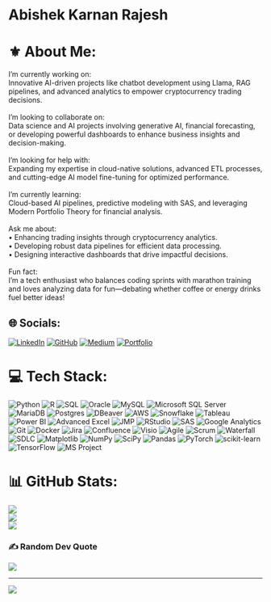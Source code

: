 # Abishek Karnan Rajesh

# ⚜️ About Me:
I’m currently working on:<br>Innovative AI-driven projects like chatbot development using Llama, RAG pipelines, and advanced analytics to empower cryptocurrency trading decisions.<br><br>I’m looking to collaborate on:<br>Data science and AI projects involving generative AI, financial forecasting, or developing powerful dashboards to enhance business insights and decision-making.<br><br>I’m looking for help with:<br>Expanding my expertise in cloud-native solutions, advanced ETL processes, and cutting-edge AI model fine-tuning for optimized performance.<br><br>I’m currently learning:<br>Cloud-based AI pipelines, predictive modeling with SAS, and leveraging Modern Portfolio Theory for financial analysis.<br><br>Ask me about:<br> • Enhancing trading insights through cryptocurrency analytics.<br> • Developing robust data pipelines for efficient data processing.<br> • Designing interactive dashboards that drive impactful decisions.<br><br>Fun fact:<br>I’m a tech enthusiast who balances coding sprints with marathon training and loves analyzing data for fun—debating whether coffee or energy drinks fuel better ideas!

## 🌐 Socials:
[![LinkedIn](https://img.shields.io/badge/LinkedIn-%230077B5.svg?logo=linkedin&logoColor=white)](https://www.linkedin.com/in/abishekrajesh/) 
[![GitHub](https://img.shields.io/badge/GitHub-100000?style=flat&logo=github&logoColor=white)](https://github.com/Abishekrajeshh) 
[![Medium](https://img.shields.io/badge/Medium-%23000000.svg?logo=Medium&logoColor=white)](https://abishekrajeshh.medium.com/) 
[![Portfolio](https://img.shields.io/badge/Portfolio-%23000000.svg?logo=netlify&logoColor=white)](https://abishekrajesh.netlify.app/)

# 💻 Tech Stack:
![Python](https://img.shields.io/badge/python-3670A0?style=plastic&logo=python&logoColor=ffdd54) 
![R](https://img.shields.io/badge/r-%23276DC3.svg?style=plastic&logo=r&logoColor=white) 
![SQL](https://img.shields.io/badge/sql-%2307405e.svg?style=plastic&logo=postgresql&logoColor=white) 
![Oracle](https://img.shields.io/badge/Oracle-F80000?style=plastic&logo=oracle&logoColor=white) 
![MySQL](https://img.shields.io/badge/MySQL-%2300f.svg?style=plastic&logo=mysql&logoColor=white) 
![Microsoft SQL Server](https://img.shields.io/badge/Microsoft%20SQL%20Server-CC2927?style=plastic&logo=microsoft%20sql%20server&logoColor=white) 
![MariaDB](https://img.shields.io/badge/MariaDB-003545?style=plastic&logo=mariadb&logoColor=white) 
![Postgres](https://img.shields.io/badge/PostgreSQL-4169E1?style=plastic&logo=postgresql&logoColor=white) 
![DBeaver](https://img.shields.io/badge/DBeaver-2C2D72?style=plastic&logo=dbeaver&logoColor=white) 
![AWS](https://img.shields.io/badge/AWS-%23FF9900.svg?style=plastic&logo=amazon-aws&logoColor=white) 
![Snowflake](https://img.shields.io/badge/Snowflake-29B5E8?style=plastic&logo=Snowflake&logoColor=white) 
![Tableau](https://img.shields.io/badge/Tableau-%23E97627.svg?style=plastic&logo=Tableau&logoColor=white) 
![Power BI](https://img.shields.io/badge/Power_BI-F2C811?style=plastic&logo=powerbi&logoColor=black) 
![Advanced Excel](https://img.shields.io/badge/Excel-217346?style=plastic&logo=microsoft-excel&logoColor=white) 
![JMP](https://img.shields.io/badge/JMP-0097DC?style=plastic&logo=sas&logoColor=white) 
![RStudio](https://img.shields.io/badge/RStudio-75AADB?style=plastic&logo=rstudio&logoColor=white) 
![SAS](https://img.shields.io/badge/SAS-0055A4?style=plastic&logo=sas&logoColor=white) 
![Google Analytics](https://img.shields.io/badge/Google%20Analytics-E37400?style=plastic&logo=googleanalytics&logoColor=white) 
![Git](https://img.shields.io/badge/git-%23F05033.svg?style=plastic&logo=git&logoColor=white) 
![Docker](https://img.shields.io/badge/docker-%230db7ed.svg?style=plastic&logo=docker&logoColor=white) 
![Jira](https://img.shields.io/badge/Jira-0052CC.svg?style=plastic&logo=Jira&logoColor=white) 
![Confluence](https://img.shields.io/badge/Confluence-172B4D?style=plastic&logo=confluence&logoColor=white) 
![Visio](https://img.shields.io/badge/Visio-3955A3?style=plastic&logo=microsoft-visio&logoColor=white) 
![Agile](https://img.shields.io/badge/Agile-009BBB?style=plastic&logo=agile&logoColor=white) 
![Scrum](https://img.shields.io/badge/Scrum-%23326CE5?style=plastic&logo=scrum&logoColor=white) 
![Waterfall](https://img.shields.io/badge/Waterfall-%23326CE5?style=plastic&logo=waterfall&logoColor=white) 
![SDLC](https://img.shields.io/badge/SDLC-%23326CE5?style=plastic&logo=systemdesign&logoColor=white) 
![Matplotlib](https://img.shields.io/badge/Matplotlib-%23ffffff.svg?style=plastic&logo=Matplotlib&logoColor=black) 
![NumPy](https://img.shields.io/badge/numpy-%23013243.svg?style=plastic&logo=numpy&logoColor=white) 
![SciPy](https://img.shields.io/badge/SciPy-%230C55A5.svg?style=plastic&logo=scipy&logoColor=white) 
![Pandas](https://img.shields.io/badge/pandas-%23150458.svg?style=plastic&logo=pandas&logoColor=white) 
![PyTorch](https://img.shields.io/badge/PyTorch-%23EE4C2C.svg?style=plastic&logo=PyTorch&logoColor=white) 
![scikit-learn](https://img.shields.io/badge/scikit--learn-%23F7931E.svg?style=plastic&logo=scikit-learn&logoColor=white) 
![TensorFlow](https://img.shields.io/badge/TensorFlow-%23FF6F00.svg?style=plastic&logo=TensorFlow&logoColor=white) 
![MS Project](https://img.shields.io/badge/MS%20Project-217346?style=plastic&logo=microsoft&logoColor=white) 

# 📊 GitHub Stats:
![](https://github-readme-stats.vercel.app/api?username=Abishekrajeshh&theme=dark&hide_border=false&include_all_commits=false&count_private=false)<br/>
![](https://github-readme-streak-stats.herokuapp.com/?user=Abishekrajeshh&theme=dark&hide_border=false)<br/>
![](https://github-readme-stats.vercel.app/api/top-langs/?username=Abishekrajeshh&theme=dark&hide_border=false&include_all_commits=false&count_private=false&layout=compact)

### ✍️ Random Dev Quote
![](https://quotes-github-readme.vercel.app/api?type=horizontal&theme=tokyonight)

---
[![](https://visitcount.itsvg.in/api?id=Abishekrajeshh&icon=0&color=12)](https://visitcount.itsvg.in)

